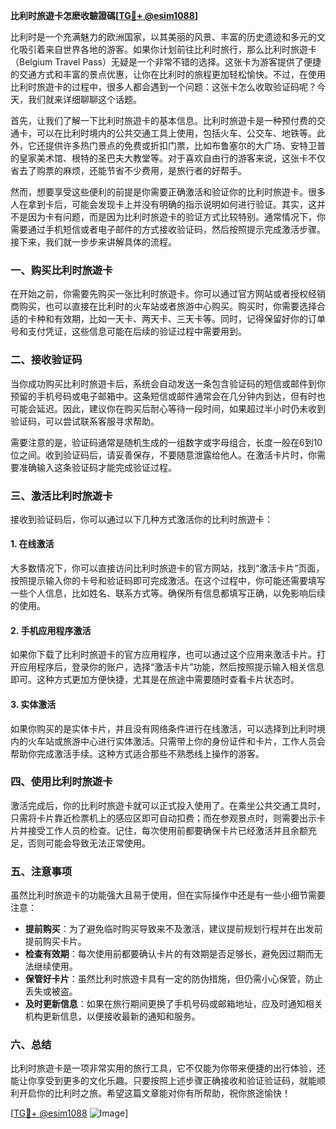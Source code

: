 **比利时旅遊卡怎麽收驗證碼[[TG💪+ @esim1088](https://t.me/s/esim1088)]**

比利时是一个充满魅力的欧洲国家，以其美丽的风景、丰富的历史遗迹和多元的文化吸引着来自世界各地的游客。如果你计划前往比利时旅行，那么比利时旅遊卡（Belgium Travel Pass）无疑是一个非常不错的选择。这张卡为游客提供了便捷的交通方式和丰富的景点优惠，让你在比利时的旅程更加轻松愉快。不过，在使用比利时旅遊卡的过程中，很多人都会遇到一个问题：这张卡怎么收取验证码呢？今天，我们就来详细聊聊这个话题。

首先，让我们了解一下比利时旅遊卡的基本信息。比利时旅遊卡是一种预付费的交通卡，可以在比利时境内的公共交通工具上使用，包括火车、公交车、地铁等。此外，它还提供许多热门景点的免费或折扣门票，比如布鲁塞尔的大广场、安特卫普的皇家美术馆、根特的圣巴夫大教堂等。对于喜欢自由行的游客来说，这张卡不仅省去了购票的麻烦，还能节省不少费用，是旅行者的好帮手。

然而，想要享受这些便利的前提是你需要正确激活和验证你的比利时旅遊卡。很多人在拿到卡后，可能会发现卡上并没有明确的指示说明如何进行验证。其实，这并不是因为卡有问题，而是因为比利时旅遊卡的验证方式比较特别。通常情况下，你需要通过手机短信或者电子邮件的方式接收验证码，然后按照提示完成激活步骤。接下来，我们就一步步来讲解具体的流程。

### 一、购买比利时旅遊卡

在开始之前，你需要先购买一张比利时旅遊卡。你可以通过官方网站或者授权经销商购买，也可以直接在比利时的火车站或者旅游中心购买。购买时，你需要选择合适的卡种和有效期，比如一天卡、两天卡、三天卡等。同时，记得保留好你的订单号和支付凭证，这些信息可能在后续的验证过程中需要用到。

### 二、接收验证码

当你成功购买比利时旅遊卡后，系统会自动发送一条包含验证码的短信或邮件到你预留的手机号码或电子邮箱中。这条短信或邮件通常会在几分钟内到达，但有时也可能会延迟。因此，建议你在购买后耐心等待一段时间，如果超过半小时仍未收到验证码，可以尝试联系客服寻求帮助。

需要注意的是，验证码通常是随机生成的一组数字或字母组合，长度一般在6到10位之间。收到验证码后，请妥善保存，不要随意泄露给他人。在激活卡片时，你需要准确输入这条验证码才能完成验证过程。

### 三、激活比利时旅遊卡

接收到验证码后，你可以通过以下几种方式激活你的比利时旅遊卡：

#### 1. 在线激活

大多数情况下，你可以直接访问比利时旅遊卡的官方网站，找到“激活卡片”页面，按照提示输入你的卡号和验证码即可完成激活。在这个过程中，你可能还需要填写一些个人信息，比如姓名、联系方式等。确保所有信息都填写正确，以免影响后续的使用。

#### 2. 手机应用程序激活

如果你下载了比利时旅遊卡的官方应用程序，也可以通过这个应用来激活卡片。打开应用程序后，登录你的账户，选择“激活卡片”功能，然后按照提示输入相关信息即可。这种方式更加方便快捷，尤其是在旅途中需要随时查看卡片状态时。

#### 3. 实体激活

如果你购买的是实体卡片，并且没有网络条件进行在线激活，可以选择到比利时境内的火车站或旅游中心进行实体激活。只需带上你的身份证件和卡片，工作人员会帮助你完成激活手续。这种方式适合那些不熟悉线上操作的游客。

### 四、使用比利时旅遊卡

激活完成后，你的比利时旅遊卡就可以正式投入使用了。在乘坐公共交通工具时，只需将卡片靠近检票机上的感应区即可自动扣费；而在参观景点时，则需要出示卡片并接受工作人员的检查。记住，每次使用前都要确保卡片已经激活并且余额充足，否则可能会导致无法正常使用。

### 五、注意事项

虽然比利时旅遊卡的功能强大且易于使用，但在实际操作中还是有一些小细节需要注意：

- **提前购买**：为了避免临时购买导致来不及激活，建议提前规划行程并在出发前提前购买卡片。
- **检查有效期**：每次使用前都要确认卡片的有效期是否足够长，避免因过期而无法继续使用。
- **保管好卡片**：虽然比利时旅遊卡具有一定的防伪措施，但仍需小心保管，防止丢失或被盗。
- **及时更新信息**：如果在旅行期间更换了手机号码或邮箱地址，应及时通知相关机构更新信息，以便接收最新的通知和服务。

### 六、总结

比利时旅遊卡是一项非常实用的旅行工具，它不仅能为你带来便捷的出行体验，还能让你享受到更多的文化乐趣。只要按照上述步骤正确接收和验证验证码，就能顺利开启你的比利时之旅。希望这篇文章能对你有所帮助，祝你旅途愉快！

[[TG💪+ @esim1088](https://t.me/s/esim1088) ![Image](https://i.postimg.cc/4NQfJmqS/Snipaste-2025-05-13-00-14-12.png)]